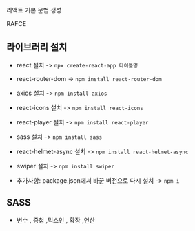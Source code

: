 리액트 기본 문법 생성

RAFCE

## 라이브러리 설치

- react 설치 -> `npx create-react-app 타이틀명`
- react-router-dom -> `npm install react-router-dom`
- axios 설치 -> `npm install axios`
- react-icons 설치 -> `npm install react-icons`
- react-player 설치 -> `npm install react-player`
- sass 설치 -> `npm install sass`
- react-helmet-async 설치 -> `npm install react-helmet-async`
- swiper 설치 -> `npm install swiper`

- 추가사항: package.json에서 바꾼 버전으로 다시 설치 -> `npm i`

## SASS

- 변수 , 중첩 ,믹스인 , 확장 ,연산
